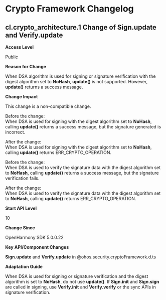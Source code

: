 # Crypto Framework Changelog

## cl.crypto_architecture.1 Change of Sign.update and Verify.update

**Access Level**

Public

**Reason for Change**

When DSA algorithm is used for signing or signature verification with the digest algorithm set to **NoHash**, **update()** is not supported. However, **update()** returns a success message.

**Change Impact**

This change is a non-compatible change.

Before the change:<br>When DSA is used for signing with the digest algorithm set to **NoHash**, calling **update()** returns a success message, but the signature generated is incorrect.

After the change:<br>When DSA is used for signing with the digest algorithm set to **NoHash**, calling **update()** returns ERR_CRYPTO_OPERATION.

Before the change:<br>When DSA is used to verify the signature data with the digest algorithm set to **NoHash**, calling **update()** returns a success message, but the signature verification fails.

After the change:<br>When DSA is used to verify the signature data with the digest algorithm set to **NoHash**, calling **update()** returns ERR_CRYPTO_OPERATION.

**Start API Level**

10

**Change Since**

OpenHarmony SDK 5.0.0.22

**Key API/Component Changes**

**Sign.update** and **Verify.update** in @ohos.security.cryptoFramework.d.ts

**Adaptation Guide**

When DSA is used for signing or signature verification and the digest algorithm is set to **NoHash**, do not use **update()**. If **Sign.init** and **Sign.sign** are called in signing, use **Verify.init** and **Verify.verify** or the sync APIs in signature verification.
